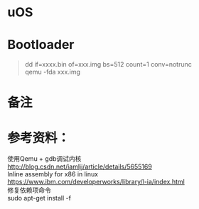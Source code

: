 # uOS

# Bootloader

> dd if=xxxx.bin of=xxx.img bs=512 count=1 conv=notrunc  
> qemu -fda xxx.img  

# 备注


# 参考资料：  
使用Qemu + gdb调试内核  
http://blog.csdn.net/iamljj/article/details/5655169  
Inline assembly for x86 in linux  
https://www.ibm.com/developerworks/library/l-ia/index.html  
修复依赖项命令  
sudo apt-get install -f  
